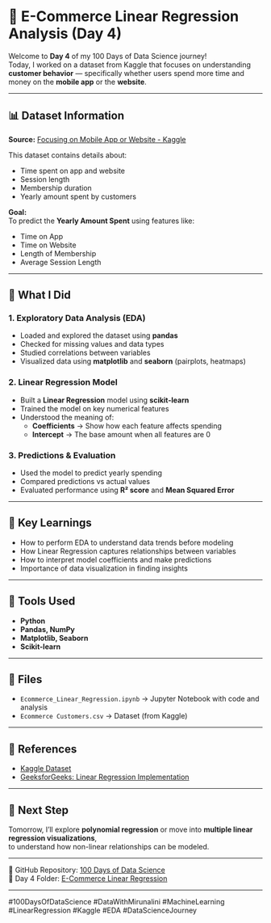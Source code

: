 # 🛒 E-Commerce Linear Regression Analysis (Day 4)

Welcome to **Day 4** of my 100 Days of Data Science journey!  
Today, I worked on a dataset from Kaggle that focuses on understanding **customer behavior** — specifically whether users spend more time and money on the **mobile app** or the **website**.

---

## 📊 Dataset Information

**Source:** [Focusing on Mobile App or Website - Kaggle](https://www.kaggle.com/datasets/kolawale/focusing-on-mobile-app-or-website)

This dataset contains details about:
- Time spent on app and website
- Session length
- Membership duration
- Yearly amount spent by customers

**Goal:**  
To predict the **Yearly Amount Spent** using features like:
- Time on App  
- Time on Website  
- Length of Membership  
- Average Session Length  

---

## 🧠 What I Did

### 1. Exploratory Data Analysis (EDA)
- Loaded and explored the dataset using **pandas**  
- Checked for missing values and data types  
- Studied correlations between variables  
- Visualized data using **matplotlib** and **seaborn** (pairplots, heatmaps)

### 2. Linear Regression Model
- Built a **Linear Regression** model using **scikit-learn**  
- Trained the model on key numerical features  
- Understood the meaning of:
  - **Coefficients** → Show how each feature affects spending  
  - **Intercept** → The base amount when all features are 0  

### 3. Predictions & Evaluation
- Used the model to predict yearly spending  
- Compared predictions vs actual values  
- Evaluated performance using **R² score** and **Mean Squared Error**

---

## 🧩 Key Learnings

- How to perform EDA to understand data trends before modeling  
- How Linear Regression captures relationships between variables  
- How to interpret model coefficients and make predictions  
- Importance of data visualization in finding insights

---

## 🧰 Tools Used

- **Python**
- **Pandas, NumPy**
- **Matplotlib, Seaborn**
- **Scikit-learn**

---

## 📂 Files

- `Ecommerce_Linear_Regression.ipynb` → Jupyter Notebook with code and analysis  
- `Ecommerce Customers.csv` → Dataset (from Kaggle)

---

## 🔗 References

- [Kaggle Dataset](https://www.kaggle.com/datasets/kolawale/focusing-on-mobile-app-or-website)  
- [GeeksforGeeks: Linear Regression Implementation](https://www.geeksforgeeks.org/linear-regression-implementation-in-python-using-scikit-learn/)  

---

## 🚀 Next Step

Tomorrow, I’ll explore **polynomial regression** or move into **multiple linear regression visualizations**,  
to understand how non-linear relationships can be modeled.

---

📂 GitHub Repository: [100 Days of Data Science](https://github.com/Data-withMirunalini/100-days-of-data-science/tree/main)  
📁 Day 4 Folder: [E-Commerce Linear Regression](https://github.com/Data-withMirunalini/100-days-of-data-science/tree/main/Day04_Ecommerce_Linear_Regression)

---

#100DaysOfDataScience #DataWithMirunalini #MachineLearning #LinearRegression #Kaggle #EDA #DataScienceJourney
